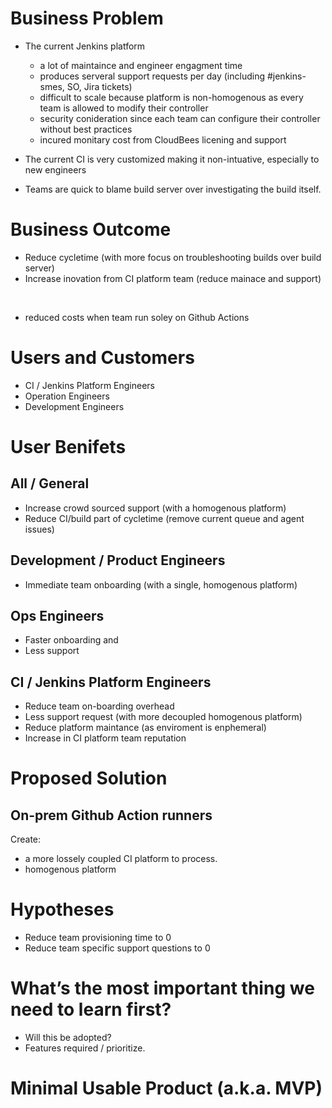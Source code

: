 # Business Problem

 - The current Jenkins platform
	 - a lot of maintaince and engineer engagment time
	 - produces serveral support requests per day (including #jenkins-smes, SO, Jira tickets)
	 - difficult to scale because platform is non-homogenous as every team is allowed to modify their controller
	 - security conideration since each team can configure their controller without best practices
	 - incured monitary cost from CloudBees licening and support
 - The current CI is very customized making it non-intuative, especially to new engineers

 - Teams are quick to blame build server over investigating the build itself.
 
# Business Outcome

 - Reduce cycletime (with more focus on troubleshooting builds over build server)
 - Increase inovation from CI platform team (reduce mainace and support)

&nbsp;
 - reduced costs when team run soley on Github Actions


# Users and Customers

 - CI / Jenkins Platform Engineers
 - Operation Engineers
 - Development Engineers

# User Benifets

## All / General

 - Increase crowd sourced support (with a homogenous platform)
 - Reduce CI/build part of cycletime (remove current queue and agent issues)

## Development / Product Engineers

 - Immediate team onboarding (with a single, homogenous platform)

## Ops Engineers
 - Faster onboarding and
 - Less support
 

## CI / Jenkins Platform Engineers

 - Reduce team on-boarding overhead
 - Less support request (with more decoupled homogenous platform)
 - Reduce platform maintance (as enviroment is enphemeral)
 - Increase in CI platform team reputation

# Proposed Solution

## On-prem Github Action runners

Create:
 - a more lossely coupled CI platform to process.
 - homogenous platform

# Hypotheses

- Reduce team provisioning time to 0
- Reduce team specific support questions to 0

# What’s the most important thing we need to learn first?

 - Will this be adopted?
 - Features required / prioritize.

# Minimal Usable Product (a.k.a. MVP)

<!--stackedit_data:
eyJoaXN0b3J5IjpbMTExNzA4MzEyLDIxNDcxODQ0MTEsMTQ5ND
I2NzU2MSwtMTExMjg2Njk0MSwtMTQ0Mjc3NzY5OSwtMTUyNTcy
MzAxMV19
-->